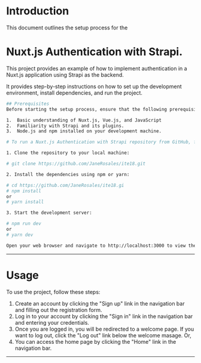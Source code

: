 # Introduction
This document outlines the setup process for the 
# Nuxt.js Authentication with Strapi. 

This project provides an example of how to implement authentication in a Nuxt.js application using Strapi as the backend. 

It provides step-by-step instructions on how to set up the development environment, install dependencies, and run the project.

```bash
## Prerequisites
Before starting the setup process, ensure that the following prerequisites are met:

1.  Basic understanding of Nuxt.js, Vue.js, and JavaScript
2.  Familiarity with Strapi and its plugins.
3.  Node.js and npm installed on your development machine.
```

```bash
# To run a Nuxt.js Authentication with Strapi repository from GitHub, follow these steps:

1. Clone the repository to your local machine:

# git clone https://github.com/JaneRosales/ite18.git

2. Install the dependencies using npm or yarn:

# cd https://github.com/JaneRosales/ite18.gi
# npm install
or
# yarn install

3. Start the development server:

# npm run dev
or
# yarn dev

Open your web browser and navigate to http://localhost:3000 to view the application.
```
_____________________________________________________________________________________________

# Usage
To use the project, follow these steps:

1. Create an account by clicking the "Sign up" link in the navigation bar and filling out the registration form.
2. Log in to your account by clicking the "Sign in" link in the navigation bar and entering your credentials.
3. Once you are logged in, you will be redirected to a welcome page. If you want to log out, click the "Log out" link below the welcome masage. Or,
4. You can access the home page by clicking the "Home" link in the navigation bar.

______________________________________________________________________________________________

